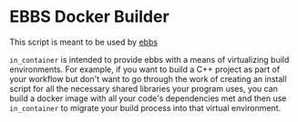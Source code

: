 # EBBS Docker Builder

This script is meant to be used by [ebbs](https://github.com/eons-dev/bin_ebbs)

`in_container` is intended to provide ebbs with a means of virtualizing build environments. For example, if you want to build a C++ project as part of your workflow but don't want to go through the work of creating an install script for all the necessary shared libraries your program uses, you can build a docker image with all your code's dependencies met and then use `in_container` to migrate your build process into that virtual environment.